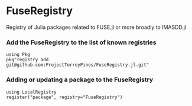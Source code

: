 # FuseRegistry

Registry of Julia packages related to FUSE.jl or more broadly to IMASDD.jl

### Add the FuseRegistry to the list of known registries

```
using Pkg
pkg"registry add git@github.com:ProjectTorreyPines/FuseRegistry.jl.git"
```

### Adding or updating a package to the FuseRegistry

```
using LocalRegistry
register("package", registry="FuseRegistry")
```
